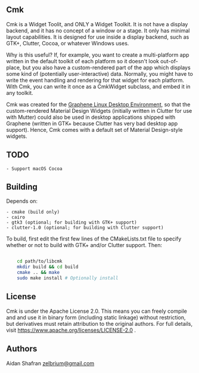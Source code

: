 Cmk
------

Cmk is a Widget Toolit, and ONLY a Widget Toolkit. It is not have a display
backend, and it has no concept of a window or a stage. It only has minimal
layout capabilities. It is designed for use inside a display backend, such
as GTK+, Clutter, Cocoa, or whatever Windows uses.

Why is this useful? If, for example, you want to create a multi-platform app
written in the default toolkit of each platform so it doesn't look out-of-
place, but you also have a custom-rendered part of the app which displays
some kind of (potentially user-interactive) data. Normally, you might have
to write the event handling and rendering for that widget for each platform.
With Cmk, you can write it once as a CmkWidget subclass, and embed it in any
toolkit.

Cmk was created for the [Graphene Linux Desktop Environment](https://github.com/VeltOs/graphene-desktop),
so that the custom-rendered Material Design Widgets (initially written in
Clutter for use with Mutter) could also be used in desktop applications
shipped with Graphene (written in GTK+ because Clutter has very bad desktop
app support). Hence, Cmk comes with a default set of Material Design-style
widgets.

TODO
-----

	- Support macOS Cocoa

Building
-----

Depends on:

	- cmake (build only)
	- cairo
	- gtk3 (optional; for building with GTK+ support)
	- clutter-1.0 (optional; for building with Clutter support)

To build, first edit the first few lines of the CMakeLists.txt file to
specify whether or not to build with GTK+ and/or Clutter support. Then:

```bash

    cd path/to/libcmk
    mkdir build && cd build
    cmake .. && make
    sudo make install # Optionally install
```

License
-----

Cmk is under the Apache License 2.0. This means you can freely compile and
and use it in binary form (including static linkage) without restriction, but
derivatives must retain attribution to the original authors. For full details,
visit https://www.apache.org/licenses/LICENSE-2.0 .

Authors
-----

Aidan Shafran <zelbrium@gmail.com>

